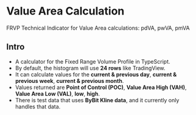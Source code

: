 # Value Area Calculation
FRVP Technical Indicator for Value Area calculations: pdVA, pwVA, pmVA

## Intro
- A calculator for the Fixed Range Volume Profile in TypeScript.
- By default, the histogram will use **24 rows** like TradingView.
- It can calculate values for the **current & previous day**, **current & previous week**, **current & previous month**.
- Values returned are **Point of Control (POC)**, **Value Area High (VAH)**, **Value Area Low (VAL)**, **low**, **high**.
- There is test data that uses **ByBit Kline data**, and it currently only handles that data.

